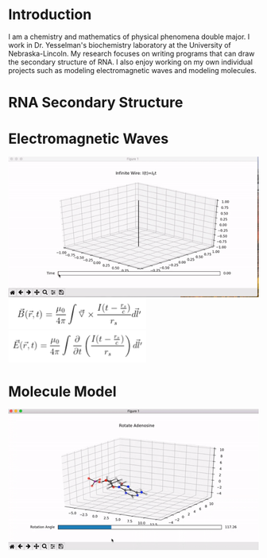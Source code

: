 # Introduction

<p>I am a chemistry and mathematics of physical phenomena double major. I work in Dr. Yesselman's biochemistry laboratory at the University of Nebraska-Lincoln. My research focuses on writing programs that can draw the secondary structure of RNA.  I also enjoy working on my own individual projects such as modeling electromagnetic waves and modeling molecules.<p>

# RNA Secondary Structure
# Electromagnetic Waves
<img width="1000" alt="EM Fields Linear Current" src="https://github.com/abatelaan2/Electrodynamics-Retarded-Fields/blob/main/Videos/EM%20Field%20Linear%20Current.gif">
<img width="278" alt="B-field_Mathematical_Expression" src="https://github.com/abatelaan2/Electrodynamics-Retarded-Fields/blob/main/Images/B-field_Mathematical_Expression.png">
<img width="278" alt="E-field_Mathematical_Expression" src="https://github.com/abatelaan2/Electrodynamics-Retarded-Fields/blob/main/Images/E-field Mathematical Expression.png">

# Molecule Model
<img width="1000" alt="Rotate Adenosine" src="https://github.com/abatelaan2/molecule-model/blob/master/rotate_adenosine.gif">
